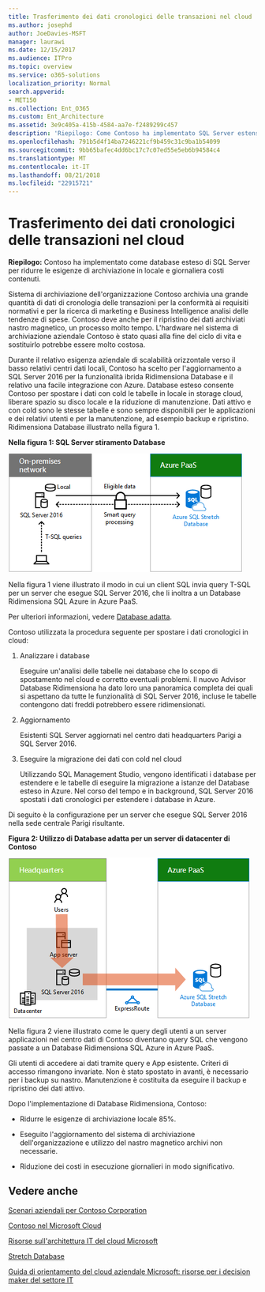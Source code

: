 ```yaml
---
title: Trasferimento dei dati cronologici delle transazioni nel cloud
ms.author: josephd
author: JoeDavies-MSFT
manager: laurawi
ms.date: 12/15/2017
ms.audience: ITPro
ms.topic: overview
ms.service: o365-solutions
localization_priority: Normal
search.appverid:
- MET150
ms.collection: Ent_O365
ms.custom: Ent_Architecture
ms.assetid: 3e9c405a-415b-4584-aa7e-f2489299c457
description: 'Riepilogo: Come Contoso ha implementato SQL Server estensione del database per ridurre le esigenze di archiviazione in locale e giornaliera in esecuzione i costi.'
ms.openlocfilehash: 791b5d4f14ba7246221cf9b459c31c9ba1b54099
ms.sourcegitcommit: 9bb65bafec4dd6bc17c7c07ed55e5eb6b94584c4
ms.translationtype: MT
ms.contentlocale: it-IT
ms.lasthandoff: 08/21/2018
ms.locfileid: "22915721"
---
```

# <a name="moving-historical-transaction-data-to-the-cloud"></a>Trasferimento dei dati cronologici delle transazioni nel cloud

 **Riepilogo:** Contoso ha implementato come database esteso di SQL Server per ridurre le esigenze di archiviazione in locale e giornaliera costi contenuti.
  
Sistema di archiviazione dell'organizzazione Contoso archivia una grande quantità di dati di cronologia delle transazioni per la conformità ai requisiti normativi e per la ricerca di marketing e Business Intelligence analisi delle tendenze di spese. Contoso deve anche per il ripristino dei dati archiviati nastro magnetico, un processo molto tempo. L'hardware nel sistema di archiviazione aziendale Contoso è stato quasi alla fine del ciclo di vita e sostituirlo potrebbe essere molto costosa. 
  
Durante il relativo esigenza aziendale di scalabilità orizzontale verso il basso relativi centri dati locali, Contoso ha scelto per l'aggiornamento a SQL Server 2016 per la funzionalità ibrida Ridimensiona Database e il relativo una facile integrazione con Azure. Database esteso consente Contoso per spostare i dati con cold le tabelle in locale in storage cloud, liberare spazio su disco locale e la riduzione di manutenzione. Dati attivo e con cold sono le stesse tabelle e sono sempre disponibili per le applicazioni e dei relativi utenti e per la manutenzione, ad esempio backup e ripristino. Ridimensiona Database illustrato nella figura 1.
  
**Nella figura 1: SQL Server stiramento Database**

![Estensione database di SQL Server come soluzione di dati ibrida](media/Contoso-Poster/StretchDB01.png)
  
Nella figura 1 viene illustrato il modo in cui un client SQL invia query T-SQL per un server che esegue SQL Server 2016, che li inoltra a un Database Ridimensiona SQL Azure in Azure PaaS.
  
Per ulteriori informazioni, vedere [Database adatta](https://msdn.microsoft.com/library/dn935011.aspx).
  
Contoso utilizzata la procedura seguente per spostare i dati cronologici in cloud:
  
1. Analizzare i database
    
    Eseguire un'analisi delle tabelle nei database che lo scopo di spostamento nel cloud e corretto eventuali problemi. Il nuovo Advisor Database Ridimensiona ha dato loro una panoramica completa dei quali si aspettano da tutte le funzionalità di SQL Server 2016, incluse le tabelle contengono dati freddi potrebbero essere ridimensionati.
    
2. Aggiornamento
    
    Esistenti SQL Server aggiornati nel centro dati headquarters Parigi a SQL Server 2016.
    
3. Eseguire la migrazione dei dati con cold nel cloud
    
    Utilizzando SQL Management Studio, vengono identificati i database per estendere e le tabelle di eseguire la migrazione a istanze del Database esteso in Azure. Nel corso del tempo e in background, SQL Server 2016 spostati i dati cronologici per estendere i database in Azure.
    
Di seguito è la configurazione per un server che esegue SQL Server 2016 nella sede centrale Parigi risultante.
  
**Figura 2: Utilizzo di Database adatta per un server di datacenter di Contoso**

![Configurazione di Contoso dell'Estensione database di SQL Server per un singolo computer che esegue SQL Server](media/Contoso-Poster/StretchDB02.png)

  
Nella figura 2 viene illustrato come le query degli utenti a un server applicazioni nel centro dati di Contoso diventano query SQL che vengono passate a un Database Ridimensiona SQL Azure in Azure PaaS.
  
Gli utenti di accedere ai dati tramite query e App esistente. Criteri di accesso rimangono invariate. Non è stato spostato in avanti, è necessario per i backup su nastro. Manutenzione è costituita da eseguire il backup e ripristino dei dati attivo.
  
Dopo l'implementazione di Database Ridimensiona, Contoso:
  
- Ridurre le esigenze di archiviazione locale 85%.
    
- Eseguito l'aggiornamento del sistema di archiviazione dell'organizzazione e utilizzo del nastro magnetico archivi non necessarie.
    
- Riduzione dei costi in esecuzione giornalieri in modo significativo.
    
## <a name="see-also"></a>Vedere anche

[Scenari aziendali per Contoso Corporation](enterprise-scenarios-for-the-contoso-corporation.md)
  
[Contoso nel Microsoft Cloud](contoso-in-the-microsoft-cloud.md)
  
[Risorse sull'architettura IT del cloud Microsoft](microsoft-cloud-it-architecture-resources.md)

[Stretch Database](https://msdn.microsoft.com/library/dn935011.aspx)
  
[Guida di orientamento del cloud aziendale Microsoft: risorse per i decision maker del settore IT](https://sway.com/FJ2xsyWtkJc2taRD)




